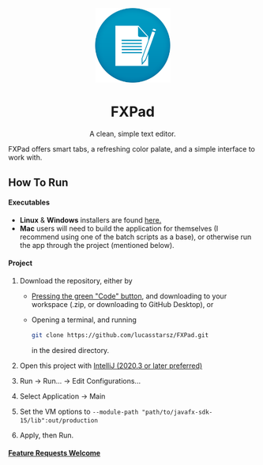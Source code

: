 <div align="center">
    <img src="https://raw.githubusercontent.com/lucasstarsz/FXPad/main/metadata/icons/fxpad_png.png" width="30%" height="30%" alt="FXPad image"/>
    <h1>FXPad</h1>
    <p>
        A clean, simple text editor.
    </p>
</div>

FXPad offers smart tabs, a refreshing color palate, and a simple interface to work with.

## How To Run

#### Executables

- **Linux** & **Windows** installers are found [here.](https://github.com/lucasstarsz/FXPad/releases)
- **Mac** users will need to build the application for themselves (I recommend using one of the batch scripts as a base), or otherwise run the app through the project (mentioned below).

#### Project

1. Download the repository, either by

   - [Pressing the green "Code" button](https://i.imgur.com/pw92PNf.png), and downloading to your workspace (.zip, or downloading to GitHub Desktop), or

   - Opening a terminal, and running

     ```bash
     git clone https://github.com/lucasstarsz/FXPad.git
     ```

     in the desired directory.

2. Open this project with [IntelliJ (2020.3 or later preferred)](https://www.jetbrains.com/idea/download/)

3. Run -> Run... -> Edit Configurations...

4. Select Application -> Main

5. Set the VM options to `--module-path "path/to/javafx-sdk-15/lib":out/production`

6. Apply, then Run.


#### [Feature Requests Welcome](https://github.com/lucasstarsz/FXPad/issues)
